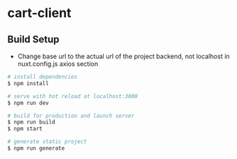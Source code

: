 # cart-client

## Build Setup
+ Change base url to the actual url of the project backend, not localhost in nuxt.config.js axios section

``` bash
# install dependencies
$ npm install

# serve with hot reload at localhost:3000
$ npm run dev

# build for production and launch server
$ npm run build
$ npm start

# generate static project
$ npm run generate
```